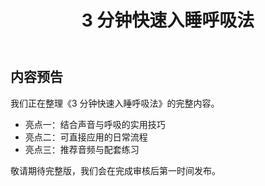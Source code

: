 ﻿---
lang: zh-CN
title: 3 分钟快速入睡呼吸法
slug: video-sleep-breath
category: videos
tag: 视频
summary: 配合柔和海浪声，学习 4-7-8 呼吸法舒缓身心。
keywords: 音疗, 视频
updated: 2025-10-13
---

## 内容预告

我们正在整理《3 分钟快速入睡呼吸法》的完整内容。

- 亮点一：结合声音与呼吸的实用技巧
- 亮点二：可直接应用的日常流程
- 亮点三：推荐音频与配套练习

敬请期待完整版，我们会在完成审核后第一时间发布。

